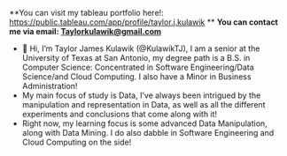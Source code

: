 **You can visit my tableau portfolio here!: https://public.tableau.com/app/profile/taylor.j.kulawik **
**You can contact me via email: Taylorkulawik@gmail.com**

- 👋 Hi, I’m Taylor James Kulawik (@KulawikTJ), I am a senior at the University of Texas at San Antonio, my degree path is a B.S. in Computer Science: Concentrated in 
  Software Engineering/Data Science/and Cloud Computing. I also have a Minor in Business Administration!
- My main focus of study is Data, I’ve always been intrigued by the manipulation and representation in Data, 
  as well as all the different experiments and conclusions that come along with it!
- Right now, my learning focus is some advanced Data Manipulation, along with Data Mining. I do also dabble in Software Engineering and Cloud Computing on the side!

<!---
KulawikTJ/KulawikTJ is a ✨ special ✨ repository because its `README.md` (this file) appears on your GitHub profile.
You can click the Preview link to take a look at your changes.
--->
